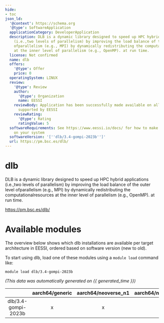 ```yaml
---
hide:
- toc
json_ld:
  '@context': https://schema.org
  '@type': SoftwareApplication
  applicationCategory: DeveloperApplication
  description: DLB is a dynamic library designed to speed up HPC hybrid applications
    (i.e.,two levels of parallelism) by improving the load balance of the outer level
    ofparallelism (e.g., MPI) by dynamically redistributing the computationalresources
    at the inner level of parallelism (e.g., OpenMP). at run time.
  license: Not confirmed
  name: dlb
  offers:
    '@type': Offer
    price: 0
  operatingSystem: LINUX
  review:
    '@type': Review
    author:
      '@type': Organization
      name: EESSI
    reviewBody: Application has been successfully made available on all architectures
      supported by EESSI
    reviewRating:
      '@type': Rating
      ratingValue: 5
  softwareRequirements: See https://www.eessi.io/docs/ for how to make EESSI available
    on your system
  softwareVersion: '[''dlb/3.4-gompi-2023b'']'
  url: https://pm.bsc.es/dlb/
---
```


dlb
===


DLB is a dynamic library designed to speed up HPC hybrid applications (i.e.,two levels of parallelism) by improving the load balance of the outer level ofparallelism (e.g., MPI) by dynamically redistributing the computationalresources at the inner level of parallelism (e.g., OpenMP). at run time.

https://pm.bsc.es/dlb/
# Available modules


The overview below shows which dlb installations are available per target architecture in EESSI, ordered based on software version (new to old).

To start using dlb, load one of these modules using a `module load` command like:

```shell
module load dlb/3.4-gompi-2023b
```

*(This data was automatically generated on {{ generated_time }})*  

| |aarch64/generic|aarch64/neoverse_n1|aarch64/neoverse_v1|x86_64/generic|x86_64/amd/zen2|x86_64/amd/zen3|x86_64/amd/zen4|x86_64/intel/haswell|x86_64/intel/sapphirerapids|x86_64/intel/skylake_avx512|aarch64/nvidia/grace|
| :---: | :---: | :---: | :---: | :---: | :---: | :---: | :---: | :---: | :---: | :---: | :---: |
|dlb/3.4-gompi-2023b|x|x|x|x|x|x|x|x|x|x|x|
